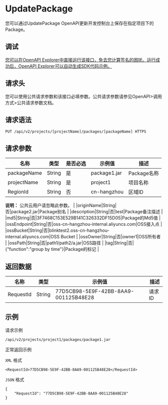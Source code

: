 # UpdatePackage

您可以通过UpdatePackage OpenAPI更新开发控制台上保存在指定项目下的Package。

## 调试

[您可以在OpenAPI Explorer中直接运行该接口，免去您计算签名的困扰。运行成功后，OpenAPI Explorer可以自动生成SDK代码示例。](https://api.aliyun.com/#product=foas&api=UpdatePackage&type=ROA&version=2018-11-11)

## 请求头

您可以使用公共请求参数和该接口必填参数。公共请求参数请参见OpenAPI\>调用方式\>公共请求参数文档。

## 请求语法

```
PUT /api/v2/projects/[projectName]/packages/[packageName] HTTPS
```

## 请求参数

|名称|类型|是否必选|示例值|描述|
|--|--|----|---|--|
|packageName|String|是|package1.jar|Package名称 |
|projectName|String|是|project1|项目名称 |
|RegionId|String|否|cn-hangzhou|区域ID

 **说明：** 公共云用户请忽略此参数。 |
|originName|String|否|package2.jar|Package别名 |
|description|String|否|test|Package备注描述 |
|md5|String|否|3F7468C153E529B141C326332DF15D05|Package的Md5值 |
|ossEndpoint|String|否|oss-cn-hangzhou-internal.aliyuncs.com|OSS接入点 |
|ossBucket|String|否|blinktest2.oss-cn-hangzhou-internal.aliyuncs.com|OSS Bucket |
|ossOwner|String|否|owner1|OSS所有者 |
|ossPath|String|否|path1/path2/a.jar|OSS路径 |
|tag|String|否|\{"function":"group by time"\}|Package的标记 |

## 返回数据

|名称|类型|示例值|描述|
|--|--|---|--|
|RequestId|String|77D5CB98-5E9F-42BB-8AA9-001125B48E28|请求ID |

## 示例

请求示例

```
/api/v2/projects/project1/packages/package1.jar
```

正常返回示例

`XML` 格式

```
<RequestId>77D5CB98-5E9F-42BB-8AA9-001125B48E28</RequestId>
```

`JSON` 格式

```
{
	"RequestId": "77D5CB98-5E9F-42BB-8AA9-001125B48E28"
}
```

